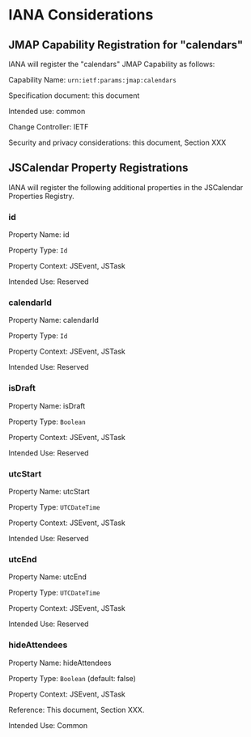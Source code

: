 # IANA Considerations

## JMAP Capability Registration for "calendars"

IANA will register the "calendars" JMAP Capability as follows:

Capability Name: `urn:ietf:params:jmap:calendars`

Specification document: this document

Intended use: common

Change Controller: IETF

Security and privacy considerations: this document, Section XXX

## JSCalendar Property Registrations

IANA will register the following additional properties in the JSCalendar Properties Registry.

### id

Property Name: id

Property Type: `Id`

Property Context: JSEvent, JSTask

Intended Use: Reserved

### calendarId

Property Name: calendarId

Property Type: `Id`

Property Context: JSEvent, JSTask

Intended Use: Reserved

### isDraft

Property Name: isDraft

Property Type: `Boolean`

Property Context: JSEvent, JSTask

Intended Use: Reserved

### utcStart

Property Name: utcStart

Property Type: `UTCDateTime`

Property Context: JSEvent, JSTask

Intended Use: Reserved

### utcEnd

Property Name: utcEnd

Property Type: `UTCDateTime`

Property Context: JSEvent, JSTask

Intended Use: Reserved

### hideAttendees

Property Name: hideAttendees

Property Type: `Boolean` (default: false)

Property Context: JSEvent, JSTask

Reference: This document, Section XXX.

Intended Use: Common
